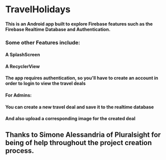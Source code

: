 # TravelHolidays 


#### This is an Android app built to explore Firebase features such as the Firebase Realtime Database and Authentication.
### Some other Features include:
#### A SplashScreen
#### A RecyclerView
#### The app requires authentication, so you'll have to create an account in order to login to view the travel deals
#### For Admins:
#### You can create a new travel deal and save it to the realtime database
#### And also upload a corresponding image for the created deal

## Thanks to Simone Alessandria of Pluralsight for being of help throughout the project creation process.
